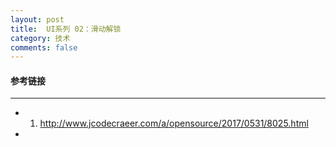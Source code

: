 ```yaml
---
layout: post
title:  UI系列 02：滑动解锁
category: 技术
comments: false
---
```


#### 参考链接
 ---
 
 * 1. <http://www.jcodecraeer.com/a/opensource/2017/0531/8025.html>
 * 
 
 
 
 
 
 
 
 
 
 
 
 
 
 
 
 
 